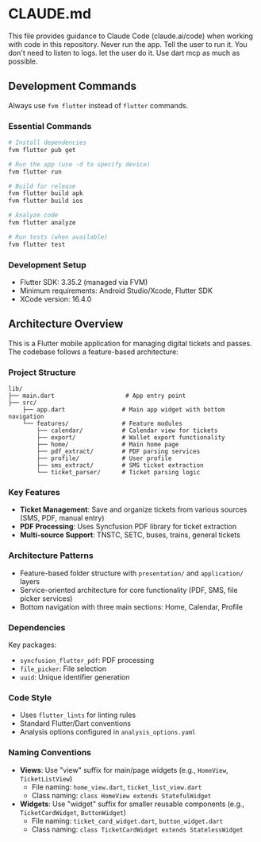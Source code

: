 # CLAUDE.md

This file provides guidance to Claude Code (claude.ai/code) when working with code in this repository. Never run the app. Tell the user to run it. You don't need to listen to logs. let the user do it. Use dart mcp as much as possible.

## Development Commands

Always use `fvm flutter` instead of `flutter` commands.

### Essential Commands
```bash
# Install dependencies
fvm flutter pub get

# Run the app (use -d to specify device)
fvm flutter run

# Build for release
fvm flutter build apk
fvm flutter build ios

# Analyze code
fvm flutter analyze

# Run tests (when available)
fvm flutter test
```

### Development Setup
- Flutter SDK: 3.35.2 (managed via FVM)
- Minimum requirements: Android Studio/Xcode, Flutter SDK
- XCode version: 16.4.0

## Architecture Overview

This is a Flutter mobile application for managing digital tickets and passes. The codebase follows a feature-based architecture:

### Project Structure
```
lib/
├── main.dart                    # App entry point
├── src/
    ├── app.dart                # Main app widget with bottom navigation
    └── features/               # Feature modules
        ├── calendar/           # Calendar view for tickets
        ├── export/             # Wallet export functionality  
        ├── home/               # Main home page
        ├── pdf_extract/        # PDF parsing services
        ├── profile/            # User profile
        ├── sms_extract/        # SMS ticket extraction
        └── ticket_parser/      # Ticket parsing logic
```

### Key Features
- **Ticket Management**: Save and organize tickets from various sources (SMS, PDF, manual entry)
- **PDF Processing**: Uses Syncfusion PDF library for ticket extraction
- **Multi-source Support**: TNSTC, SETC, buses, trains, general tickets

### Architecture Patterns
- Feature-based folder structure with `presentation/` and `application/` layers
- Service-oriented architecture for core functionality (PDF, SMS, file picker services)
- Bottom navigation with three main sections: Home, Calendar, Profile

### Dependencies
Key packages:
- `syncfusion_flutter_pdf`: PDF processing
- `file_picker`: File selection
- `uuid`: Unique identifier generation

### Code Style
- Uses `flutter_lints` for linting rules
- Standard Flutter/Dart conventions
- Analysis options configured in `analysis_options.yaml`

### Naming Conventions
- **Views**: Use "view" suffix for main/page widgets (e.g., `HomeView`, `TicketListView`)
  - File naming: `home_view.dart`, `ticket_list_view.dart`
  - Class naming: `class HomeView extends StatefulWidget`
- **Widgets**: Use "widget" suffix for smaller reusable components (e.g., `TicketCardWidget`, `ButtonWidget`)
  - File naming: `ticket_card_widget.dart`, `button_widget.dart`
  - Class naming: `class TicketCardWidget extends StatelessWidget`